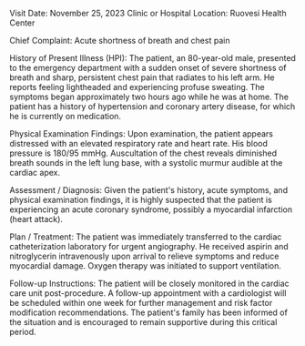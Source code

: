  Visit Date: November 25, 2023
Clinic or Hospital Location: Ruovesi Health Center

Chief Complaint: Acute shortness of breath and chest pain

History of Present Illness (HPI): The patient, an 80-year-old male, presented to the emergency department with a sudden onset of severe shortness of breath and sharp, persistent chest pain that radiates to his left arm. He reports feeling lightheaded and experiencing profuse sweating. The symptoms began approximately two hours ago while he was at home. The patient has a history of hypertension and coronary artery disease, for which he is currently on medication.

Physical Examination Findings: Upon examination, the patient appears distressed with an elevated respiratory rate and heart rate. His blood pressure is 180/95 mmHg. Auscultation of the chest reveals diminished breath sounds in the left lung base, with a systolic murmur audible at the cardiac apex.

Assessment / Diagnosis: Given the patient's history, acute symptoms, and physical examination findings, it is highly suspected that the patient is experiencing an acute coronary syndrome, possibly a myocardial infarction (heart attack).

Plan / Treatment: The patient was immediately transferred to the cardiac catheterization laboratory for urgent angiography. He received aspirin and nitroglycerin intravenously upon arrival to relieve symptoms and reduce myocardial damage. Oxygen therapy was initiated to support ventilation.

Follow-up Instructions: The patient will be closely monitored in the cardiac care unit post-procedure. A follow-up appointment with a cardiologist will be scheduled within one week for further management and risk factor modification recommendations. The patient's family has been informed of the situation and is encouraged to remain supportive during this critical period.